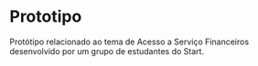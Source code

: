 # Prototipo
Protótipo relacionado ao tema de Acesso a Serviço Financeiros desenvolvido por um grupo de estudantes do Start.
